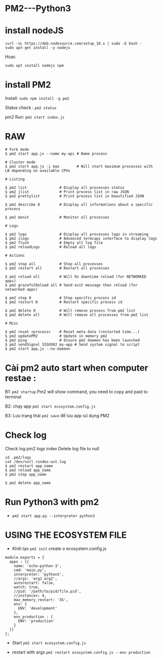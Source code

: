 # PM2---Python3


# install nodeJS

```
curl -sL https://deb.nodesource.com/setup_10.x | sudo -E bash -
sudo apt-get install -y nodejs
```

Hoac

```sudo apt install nodejs npm```

# install PM2

Install: ```sudo npm install -g pm2```

Status check : ```pm2 status```

pm2 Run: ```pm2 start index.js```


# RAW

```
# Fork mode
$ pm2 start app.js --name my-api # Name process

# Cluster mode
$ pm2 start app.js -i max        # Will start maximum processes with LB depending on available CPUs

# Listing

$ pm2 list               # Display all processes status
$ pm2 jlist              # Print process list in raw JSON
$ pm2 prettylist         # Print process list in beautified JSON

$ pm2 describe 0         # Display all informations about a specific process

$ pm2 monit              # Monitor all processes

# Logs

$ pm2 logs               # Display all processes logs in streaming
$ pm2 ilogs              # Advanced termcaps interface to display logs
$ pm2 flush              # Empty all log file
$ pm2 reloadLogs         # Reload all logs

# Actions

$ pm2 stop all           # Stop all processes
$ pm2 restart all        # Restart all processes

$ pm2 reload all         # Will 0s downtime reload (for NETWORKED apps)
$ pm2 gracefulReload all # Send exit message then reload (for networked apps)

$ pm2 stop 0             # Stop specific process id
$ pm2 restart 0          # Restart specific process id

$ pm2 delete 0           # Will remove process from pm2 list
$ pm2 delete all         # Will remove all processes from pm2 list

# Misc

$ pm2 reset <process>    # Reset meta data (restarted time...)
$ pm2 updatePM2          # Update in memory pm2
$ pm2 ping               # Ensure pm2 daemon has been launched
$ pm2 sendSignal SIGUSR2 my-app # Send system signal to script
$ pm2 start app.js --no-daemon
```


# Cài pm2 auto start when computer restae :  

B1: ```pm2 startup``` Pm2 will show command, you need to copy and past to terminal

B2: chạy app ```pm2 start ecosystem.config.js```

B3: Lưu trạng thái ```pm2 save``` để lưu app sử dụng PM2

# Check log
 
Check log pm2 logs index Delete log file to null

```
cd .pm2/logs
cat /dev/null >index-out.log
$ pm2 restart app_name
$ pm2 reload app_name 
$ pm2 stop app_name

$ pm2 delete app_name
```

# Run Python3 with pm2

- ```pm2 start app.py --interpreter python3```


# USING THE ECOSYSTEM FILE

 - Khởi tạo ```pm2 init``` create o ecosystem.config.js

```
module.exports = {
  apps : [{
    name: 'echo-python-3',
    cmd: 'main.py',
    interpreter: 'python3',
    //args: 'arg1 arg2',
    autorestart: false,
    watch: true,
    //pid: '/path/to/pid/file.pid',
    //instances: 4,
    max_memory_restart: '3G',
    env: {
      ENV: 'development'
    },
    env_production : {
      ENV: 'production'
    }
  }]
};
```

- Start ```pm2 start ecosystem.config.js```

- restart with args ```pm2 restart ecosystem.config.js --env production```
